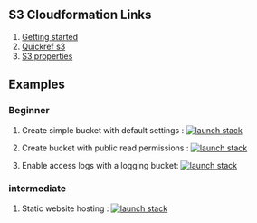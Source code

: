 ## S3 Cloudformation Links

1. [Getting started](http://docs.aws.amazon.com/AWSCloudFormation/latest/UserGuide/gettingstarted.templatebasics.html)
2. [Quickref s3](http://docs.aws.amazon.com/AWSCloudFormation/latest/UserGuide/quickref-s3.html)
3. [S3 properties](http://docs.aws.amazon.com/AWSCloudFormation/latest/UserGuide/aws-properties-s3-bucket.html)

## Examples

### Beginner

1. Create simple bucket with default settings : [![launch stack][bi1]][bs1]

[bi1]:https://s3.amazonaws.com/cloudformation-examples/cloudformation-launch-stack.png
[bs1]:https://console.aws.amazon.com/cloudformation/home?region=us-east-1#/stacks/new?stackName=s3example1&templateURL=https://s3.amazonaws.com/atharvac-cf-templates/s3/beginner/bucket_with_defaults.yaml


2. Create bucket with public read permissions : [![launch stack][bi2]][bs2]

[bi2]:https://s3.amazonaws.com/cloudformation-examples/cloudformation-launch-stack.png
[bs2]:https://console.aws.amazon.com/cloudformation/home?region=us-east-1#/stacks/new?stackName=s3example1&templateURL=https://s3.amazonaws.com/atharvac-cf-templates/s3/beginner/bucket_public_read.yaml

3. Enable access logs with a logging bucket: [![launch stack][bi3]][bs3]

[bi3]:https://s3.amazonaws.com/cloudformation-examples/cloudformation-launch-stack.png
[bs3]:https://console.aws.amazon.com/cloudformation/home?region=us-east-1#/stacks/new?stackName=s3example1&templateURL=https://s3.amazonaws.com/atharvac-cf-templates/s3/beginner/bucket_logging.yaml

### intermediate

1. Static website hosting : [![launch stack][ii1]][is2]

[ii1]:https://s3.amazonaws.com/cloudformation-examples/cloudformation-launch-stack.png
[is2]:https://console.aws.amazon.com/cloudformation/home?region=us-east-1#/stacks/new?stackName=s3example1&templateURL=https://s3.amazonaws.com/atharvac-cf-templates/s3/intemediate/static_website_hosting.yaml
